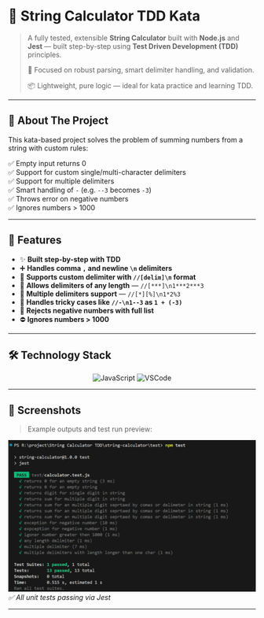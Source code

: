 # 🧮 String Calculator TDD Kata

> A fully tested, extensible **String Calculator** built with **Node.js** and **Jest** — built step-by-step using **Test Driven Development (TDD)** principles.  
> 
> 🔬 Focused on robust parsing, smart delimiter handling, and validation.  
> 
> 📦 Lightweight, pure logic — ideal for kata practice and learning TDD.

---

## 📝 **About The Project**

This kata-based project solves the problem of summing numbers from a string with custom rules:

✅ Empty input returns 0  
✅ Support for custom single/multi-character delimiters  
✅ Support for multiple delimiters  
✅ Smart handling of `-` (e.g. `--3` becomes `-3`)  
✅ Throws error on negative numbers  
✅ Ignores numbers > 1000  

---

## 🚀 **Features**

- ✨ **Built step-by-step with TDD**
- ➕ **Handles comma `,` and newline `\n` delimiters**
- 🧩 **Supports custom delimiter with `//[delim]\n` format**
- 🧱 **Allows delimiters of any length** — `//[***]\n1***2***3`
- 🔗 **Multiple delimiters support** — `//[*][%]\n1*2%3`
- 🧠 **Handles tricky cases like `//-\n1--3` as `1 + (-3)`**
- 🚫 **Rejects negative numbers with full list**
- ⛔ **Ignores numbers > 1000**

---

## 🛠 **Technology Stack**

<p align="center">
  <img src="https://cdn.jsdelivr.net/gh/devicons/devicon/icons/javascript/javascript-original.svg" alt="JavaScript" width="60" height="60"/>
  <img src="https://cdn.jsdelivr.net/gh/devicons/devicon/icons/vscode/vscode-original.svg" alt="VSCode" width="60" height="60"/>
</p>

---

## 📸 **Screenshots**

> Example outputs and test run preview:

![Terminal Tests](https://github.com/MakwanaBhargav026/String-Calculator-TDD/blob/master/photos/img-1.png)  
*✅ All unit tests passing via Jest*

---
